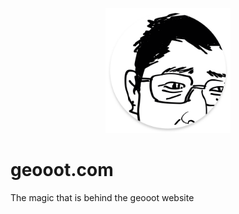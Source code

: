 <p style="text-align:center"><img src="imgs/icons/circle-icon.png" width="200px"></img></p>

# geooot.com
The magic that is behind the geooot website